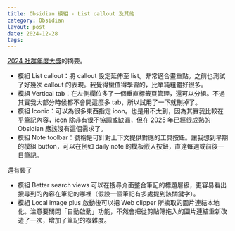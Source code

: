 ```yaml
---
title: Obsidian 模組 - List callout 及其他
category: Obsidian
layout: post
date: 2024-12-28
tags:
---
```


[2024 社群年度大獎](https://obsidian.md/blog/2024-goty-winners/)的摘要。


- 模組 List callout：將 callout 設定延伸至 list。非常適合畫重點。之前也測試了好幾次 callout 的表現。我覺得蠻值得學習的，比單純粗體好很多。
- 模組 Vertical tab：在左側欄位多了一個垂直標籤頁管理，還可以分組。不過其實我大部分時候都不會開這麼多 tab，所以試用了一下就刪掉了。
- 模組 Iconic：可以為很多東西指定 icon。也是用不太到，因為其實我比較在乎筆記內容，icon 除非有很不協調或缺漏，但在 2025 年已經很成熟的 Obsidian 應該沒有這個需求了。
- 模組 Note toolbar：號稱是可針對上下文提供對應的工具按鈕。讓我想到早期的模組 button，可以在例如 daily note 的模板嵌入按鈕，直達每週或前後一日筆記。

還有裝了
- 模組 Better search views 可以在搜尋介面整合筆記的標題層級，更容易看出搜尋到的內容在筆記的哪裡（假設一個筆記有多處提到該關鍵字）。
- 模組 Local image plus 啟動後可以把 Web clipper 所摘取的圖片連結本地化。注意要關閉「自動啟動」功能，不然會把從剪貼簿拖入的圖片連結重新改造了一次，增加了筆記的複雜度。